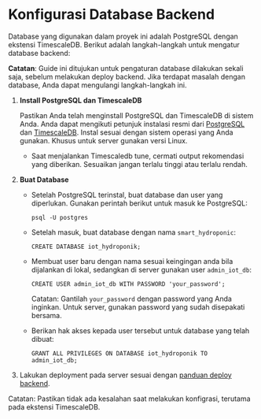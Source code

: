 # Konfigurasi Database Backend

Database yang digunakan dalam proyek ini adalah PostgreSQL dengan ekstensi TimescaleDB. Berikut adalah langkah-langkah untuk mengatur database backend:

**Catatan**: Guide ini ditujukan untuk pengaturan database dilakukan sekali saja, sebelum melakukan deploy backend. Jika terdapat masalah dengan database, Anda dapat mengulangi langkah-langkah ini.

1. **Install PostgreSQL dan TimescaleDB**

    Pastikan Anda telah menginstall PostgreSQL dan TimescaleDB di sistem Anda. Anda dapat mengikuti petunjuk instalasi resmi dari [PostgreSQL](https://www.postgresql.org/download/) dan [TimescaleDB](https://docs.tigerdata.com/self-hosted/latest/install/). Instal sesuai dengan sistem operasi yang Anda gunakan. Khusus untuk server gunakan versi Linux.

    - Saat menjalankan Timescaledb tune, cermati output rekomendasi yang diberikan. Sesuaikan jangan terlalu tinggi atau terlalu rendah.

2. **Buat Database**

    - Setelah PostgreSQL terinstal, buat database dan user yang diperlukan. Gunakan perintah berikut untuk masuk ke PostgreSQL:

        ```
        psql -U postgres
        ```
    
    - Setelah masuk, buat database dengan nama `smart_hydroponic`:

        ```
        CREATE DATABASE iot_hydroponik;
        ```
    
    - Membuat user baru dengan nama sesuai keingingan anda bila dijalankan di lokal, sedangkan di server gunakan user `admin_iot_db`:

        ```
        CREATE USER admin_iot_db WITH PASSWORD 'your_password';
        ```

        Catatan: Gantilah `your_password` dengan password yang Anda inginkan. Untuk server, gunakan password yang sudah disepakati bersama.

    - Berikan hak akses kepada user tersebut untuk database yang telah dibuat:

        ```
        GRANT ALL PRIVILEGES ON DATABASE iot_hydroponik TO admin_iot_db;
        ```

3. Lakukan deployment pada server sesuai dengan [panduan deploy backend](deploy.md).

Catatan: Pastikan tidak ada kesalahan saat melakukan konfigrasi, terutama pada ekstensi TimescaleDB.
